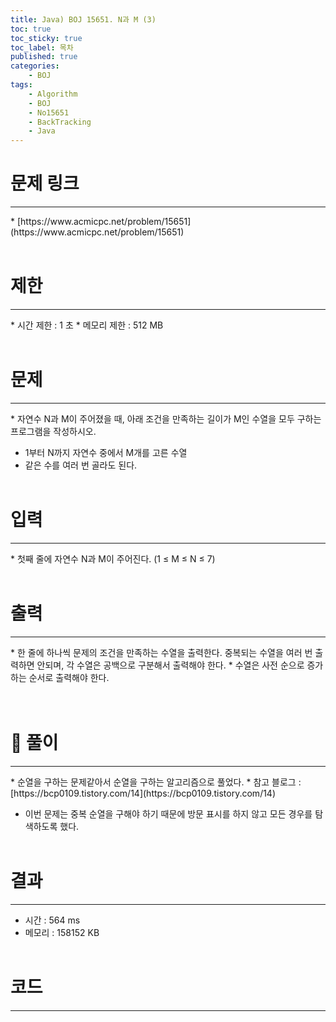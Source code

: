 ```yaml
---
title: Java) BOJ 15651. N과 M (3)
toc: true
toc_sticky: true
toc_label: 목차
published: true
categories:
    - BOJ
tags:
    - Algorithm
    - BOJ
    - No15651
    - BackTracking
    - Java
---
```


# 문제 링크
<hr>
* [https://www.acmicpc.net/problem/15651](https://www.acmicpc.net/problem/15651)<br><br>
 
# 제한
<hr>
* 시간 제한 : 1 초
* 메모리 제한 : 512 MB<br><br>

# 문제
<hr>
* 자연수 N과 M이 주어졌을 때, 아래 조건을 만족하는 길이가 M인 수열을 모두 구하는 프로그램을 작성하시오.

* 1부터 N까지 자연수 중에서 M개를 고른 수열
* 같은 수를 여러 번 골라도 된다.<br><br>

# 입력
<hr>
* 첫째 줄에 자연수 N과 M이 주어진다. (1 ≤ M ≤ N ≤ 7)<br><br>

# 출력
<hr>
* 한 줄에 하나씩 문제의 조건을 만족하는 수열을 출력한다. 중복되는 수열을 여러 번 출력하면 안되며, 각 수열은 공백으로 구분해서 출력해야 한다.
* 수열은 사전 순으로 증가하는 순서로 출력해야 한다.<br><br><br>

# 👀 풀이
<hr>
* 순열을 구하는 문제같아서 순열을 구하는 알고리즘으로 풀었다.
* 참고 블로그 : [https://bcp0109.tistory.com/14](https://bcp0109.tistory.com/14)<br>

* 이번 문제는 중복 순열을 구해야 하기 때문에 방문 표시를 하지 않고 모든 경우를 탐색하도록 했다.<br><br>
 
# 결과 
<hr>

 * 시간 : 564 ms
 * 메모리 : 158152 KB<br><br>
 
# 코드
<hr>

<script src="https://gist.github.com/miro7923/a5ef1d7f8e7f5ccb2476b969baf79bfa.js"></script>
